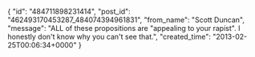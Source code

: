  {
   "id": "484711898231414",
   "post_id": "462493170453287_484074394961831",
   "from_name": "Scott Duncan",
   "message": "ALL of these propositions are \"appealing to your rapist\". I honestly don't know why you can't see that.",
   "created_time": "2013-02-25T00:06:34+0000"
 }
